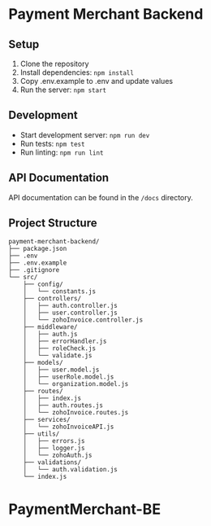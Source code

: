 # Payment Merchant Backend

## Setup
1. Clone the repository
2. Install dependencies: `npm install`
3. Copy .env.example to .env and update values
4. Run the server: `npm start`

## Development
- Start development server: `npm run dev`
- Run tests: `npm test`
- Run linting: `npm run lint`

## API Documentation
API documentation can be found in the `/docs` directory.

## Project Structure
```
payment-merchant-backend/
├── package.json
├── .env
├── .env.example
├── .gitignore
└── src/
    ├── config/
    │   └── constants.js
    ├── controllers/
    │   ├── auth.controller.js
    │   ├── user.controller.js
    │   └── zohoInvoice.controller.js
    ├── middleware/
    │   ├── auth.js
    │   ├── errorHandler.js
    │   ├── roleCheck.js
    │   └── validate.js
    ├── models/
    │   ├── user.model.js
    │   ├── userRole.model.js
    │   └── organization.model.js
    ├── routes/
    │   ├── index.js
    │   ├── auth.routes.js
    │   └── zohoInvoice.routes.js
    ├── services/
    │   └── zohoInvoiceAPI.js
    ├── utils/
    │   ├── errors.js
    │   ├── logger.js
    │   └── zohoAuth.js
    ├── validations/
    │   └── auth.validation.js
    └── index.js
```

# PaymentMerchant-BE
